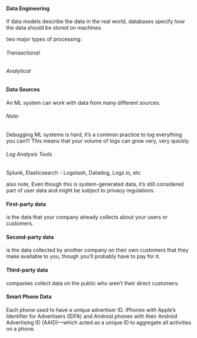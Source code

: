 #### Data Engineering 

If data models describe the data in the real world, databases specify how the data should be stored on machines. 

two major types of processing: 
###### Transactional 
###### Analytical

#### Data Sources 
An ML system can work with data from many different sources. 


###### Note: 
Debugging ML systems is hard, it’s a common practice to log everything you can!!! 
This means that your volume of logs can grow very, very quickly. 

###### Log Analysis Tools
Splunk, Elasticsearch - Logstash, Datadog, Logz.io, etc

also note, Even though this is system-generated data, it’s still considered part of user data and might be subject to privacy regulations. 

#### First-party data
is the data that your company already collects about your users or customers. 

#### Second-party data  
is the data collected by another company on their own customers that they make available to you, though you’ll probably have to pay for it. 

#### Third-party data
companies collect data on the public who aren’t their direct customers.



#### Smart Phone Data 
Each phone used to have a unique advertiser ID. iPhones with Apple’s Identifier for Advertisers (IDFA) and Android phones with their Android Advertising ID (AAID)—which acted as a unique ID to aggregate all activities on a phone. 

